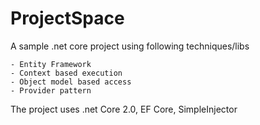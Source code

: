 # ProjectSpace

A sample .net core project using following techniques/libs

    - Entity Framework
    - Context based execution
    - Object model based access
    - Provider pattern
    
The project uses .net Core 2.0, EF Core, SimpleInjector
